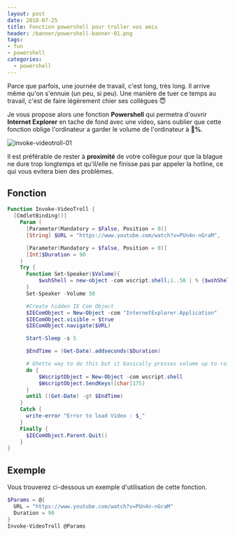 ```yaml
---
layout: post
date: 2018-07-25
title: Fonction powershell pour troller vos amis
header: /banner/powershell-banner-01.png
tags:
- fun
- powershell
categories:
  - powershell
---
```


Parce que parfois, une journée de travail, c'est long, très long. Il arrive même qu'on s'ennuie (un peu, si peu). Une manière de tuer ce temps au travail, c'est de faire légèrement chier ses collègues 😇

Je vous propose alors une fonction **Powershell** qui permetra d'ouvrir **Internet Explorer** en tache de fond avec une video, sans oublier que cette fonction oblige l'ordinateur a garder le volume de l'ordinateur à **💯%**.

![invoke-videotroll-01](/assets/img/2018/invoke-videotroll-01.gif)

Il est préférable de rester à **proximité** de votre collègue pour que la blague ne dure trop longtemps et qu'il/elle ne finisse pas par appeler la hotline, ce qui vous evitera bien des problèmes.

## Fonction

``` powershell
Function Invoke-VideoTroll {
  [CmdletBinding()]
    Param (
      [Parameter(Mandatory = $False, Position = 0)]
      [String] $URL = "https://www.youtube.com/watch?v=PUn4n-nGraM",

      [Parameter(Mandatory = $false, Position = 0)]
      [Int]$Duration = 90
    )
    Try {
      Function Set-Speaker($Volume){
          $wshShell = new-object -com wscript.shell;1..50 | % {$wshShell.SendKeys([char]174)};1..$Volume | % {$wshShell.SendKeys([char]175)}
      }
      Set-Speaker -Volume 50

      #Create hidden IE Com Object
      $IEComObject = New-Object -com "InternetExplorer.Application"
      $IEComObject.visible = $true
      $IEComObject.navigate($URL)

      Start-Sleep -s 5

      $EndTime = (Get-Date).addseconds($Duration)

      # Ghetto way to do this but it basically presses volume up to raise volume in a loop for 90 seconds
      do {
          $WscriptObject = New-Object -com wscript.shell
          $WscriptObject.SendKeys([char]175)
      }
      until ((Get-Date) -gt $EndTime)
    }
    Catch {
      write-error "Error to load Video : $_"
    }
    Finally {
      $IEComObject.Parent.Quit()
    }
}
```

## Exemple

Vous trouverez ci-dessous un exemple d'utilisation de cette fonction.

``` powershell
$Params = @{
  URL = "https://www.youtube.com/watch?v=PUn4n-nGraM"
  Duration = 90
}
Invoke-VideoTroll @Params
```